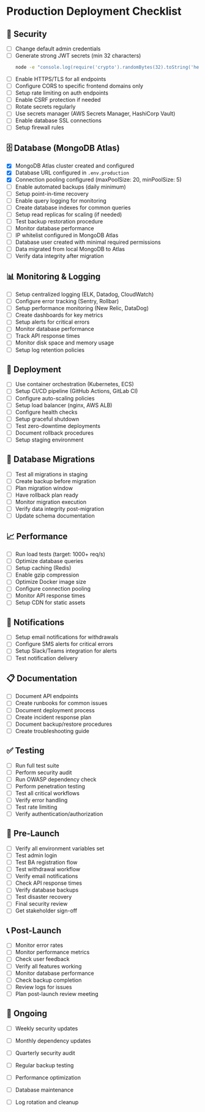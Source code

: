 # Production Deployment Checklist

## 🔐 Security

- [ ] Change default admin credentials
- [ ] Generate strong JWT secrets (min 32 characters)
  ```bash
  node -e "console.log(require('crypto').randomBytes(32).toString('hex'))"
  ```
- [ ] Enable HTTPS/TLS for all endpoints
- [ ] Configure CORS to specific frontend domains only
- [ ] Setup rate limiting on auth endpoints
- [ ] Enable CSRF protection if needed
- [ ] Rotate secrets regularly
- [ ] Use secrets manager (AWS Secrets Manager, HashiCorp Vault)
- [ ] Enable database SSL connections
- [ ] Setup firewall rules

## 🗄️ Database (MongoDB Atlas)

- [x] MongoDB Atlas cluster created and configured
- [x] Database URL configured in `.env.production`
- [x] Connection pooling configured (maxPoolSize: 20, minPoolSize: 5)
- [ ] Enable automated backups (daily minimum)
- [ ] Setup point-in-time recovery
- [ ] Enable query logging for monitoring
- [ ] Create database indexes for common queries
- [ ] Setup read replicas for scaling (if needed)
- [ ] Test backup restoration procedure
- [ ] Monitor database performance
- [ ] IP whitelist configured in MongoDB Atlas
- [ ] Database user created with minimal required permissions
- [ ] Data migrated from local MongoDB to Atlas
- [ ] Verify data integrity after migration

## 📊 Monitoring & Logging

- [ ] Setup centralized logging (ELK, Datadog, CloudWatch)
- [ ] Configure error tracking (Sentry, Rollbar)
- [ ] Setup performance monitoring (New Relic, DataDog)
- [ ] Create dashboards for key metrics
- [ ] Setup alerts for critical errors
- [ ] Monitor database performance
- [ ] Track API response times
- [ ] Monitor disk space and memory usage
- [ ] Setup log retention policies

## 🚀 Deployment

- [ ] Use container orchestration (Kubernetes, ECS)
- [ ] Setup CI/CD pipeline (GitHub Actions, GitLab CI)
- [ ] Configure auto-scaling policies
- [ ] Setup load balancer (nginx, AWS ALB)
- [ ] Configure health checks
- [ ] Setup graceful shutdown
- [ ] Test zero-downtime deployments
- [ ] Document rollback procedures
- [ ] Setup staging environment

## 🔄 Database Migrations

- [ ] Test all migrations in staging
- [ ] Create backup before migration
- [ ] Plan migration window
- [ ] Have rollback plan ready
- [ ] Monitor migration execution
- [ ] Verify data integrity post-migration
- [ ] Update schema documentation

## 📈 Performance

- [ ] Run load tests (target: 1000+ req/s)
- [ ] Optimize database queries
- [ ] Setup caching (Redis)
- [ ] Enable gzip compression
- [ ] Optimize Docker image size
- [ ] Configure connection pooling
- [ ] Monitor API response times
- [ ] Setup CDN for static assets

## 🔔 Notifications

- [ ] Setup email notifications for withdrawals
- [ ] Configure SMS alerts for critical errors
- [ ] Setup Slack/Teams integration for alerts
- [ ] Test notification delivery

## 📋 Documentation

- [ ] Document API endpoints
- [ ] Create runbooks for common issues
- [ ] Document deployment process
- [ ] Create incident response plan
- [ ] Document backup/restore procedures
- [ ] Create troubleshooting guide

## ✅ Testing

- [ ] Run full test suite
- [ ] Perform security audit
- [ ] Run OWASP dependency check
- [ ] Perform penetration testing
- [ ] Test all critical workflows
- [ ] Verify error handling
- [ ] Test rate limiting
- [ ] Verify authentication/authorization

## 🎯 Pre-Launch

- [ ] Verify all environment variables set
- [ ] Test admin login
- [ ] Test BA registration flow
- [ ] Test withdrawal workflow
- [ ] Verify email notifications
- [ ] Check API response times
- [ ] Verify database backups
- [ ] Test disaster recovery
- [ ] Final security review
- [ ] Get stakeholder sign-off

## 📞 Post-Launch

- [ ] Monitor error rates
- [ ] Monitor performance metrics
- [ ] Check user feedback
- [ ] Verify all features working
- [ ] Monitor database performance
- [ ] Check backup completion
- [ ] Review logs for issues
- [ ] Plan post-launch review meeting

## 🔄 Ongoing

- [ ] Weekly security updates
- [ ] Monthly dependency updates
- [ ] Quarterly security audit
- [ ] Regular backup testing
- [ ] Performance optimization
- [ ] Database maintenance
- [ ] Log rotation and cleanup

